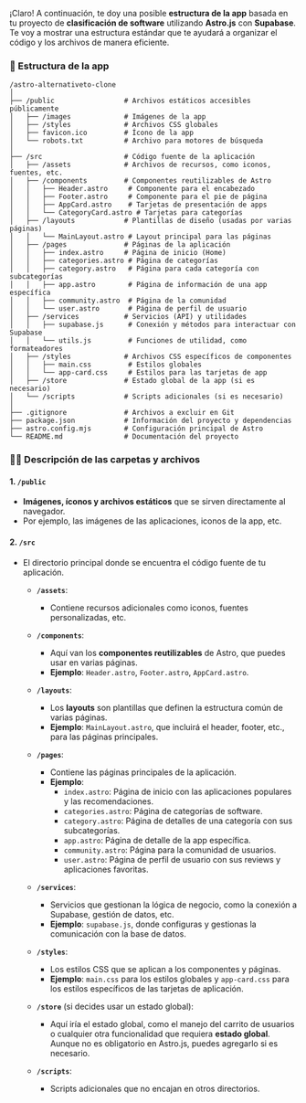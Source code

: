 ¡Claro! A continuación, te doy una posible **estructura de la app** basada en tu proyecto de **clasificación de software** utilizando **Astro.js** con **Supabase**. Te voy a mostrar una estructura estándar que te ayudará a organizar el código y los archivos de manera eficiente.

### 📂 Estructura de la app

```plaintext
/astro-alternativeto-clone
│
├── /public                 # Archivos estáticos accesibles públicamente
│   ├── /images             # Imágenes de la app
│   ├── /styles             # Archivos CSS globales
│   ├── favicon.ico         # Ícono de la app
│   └── robots.txt          # Archivo para motores de búsqueda
│
├── /src                    # Código fuente de la aplicación
│   ├── /assets             # Archivos de recursos, como iconos, fuentes, etc.
│   ├── /components         # Componentes reutilizables de Astro
│   │   ├── Header.astro     # Componente para el encabezado
│   │   ├── Footer.astro     # Componente para el pie de página
│   │   ├── AppCard.astro    # Tarjetas de presentación de apps
│   │   └── CategoryCard.astro # Tarjetas para categorías
│   ├── /layouts            # Plantillas de diseño (usadas por varias páginas)
│   │   └── MainLayout.astro # Layout principal para las páginas
│   ├── /pages              # Páginas de la aplicación
│   │   ├── index.astro     # Página de inicio (Home)
│   │   ├── categories.astro # Página de categorías
│   │   ├── category.astro   # Página para cada categoría con subcategorías
│   │   ├── app.astro        # Página de información de una app específica
│   │   ├── community.astro  # Página de la comunidad
│   │   └── user.astro       # Página de perfil de usuario
│   ├── /services           # Servicios (API) y utilidades
│   │   ├── supabase.js      # Conexión y métodos para interactuar con Supabase
│   │   └── utils.js         # Funciones de utilidad, como formateadores
│   ├── /styles             # Archivos CSS específicos de componentes
│   │   ├── main.css         # Estilos globales
│   │   └── app-card.css     # Estilos para las tarjetas de app
│   ├── /store              # Estado global de la app (si es necesario)
│   └── /scripts            # Scripts adicionales (si es necesario)
│
├── .gitignore              # Archivos a excluir en Git
├── package.json            # Información del proyecto y dependencias
├── astro.config.mjs        # Configuración principal de Astro
└── README.md               # Documentación del proyecto
```

### 🧑‍💻 Descripción de las carpetas y archivos

#### 1. **`/public`**

- **Imágenes, íconos y archivos estáticos** que se sirven directamente al navegador.
- Por ejemplo, las imágenes de las aplicaciones, iconos de la app, etc.

#### 2. **`/src`**

- El directorio principal donde se encuentra el código fuente de tu aplicación.

  - **`/assets`**:
    - Contiene recursos adicionales como iconos, fuentes personalizadas, etc.

  - **`/components`**:
    - Aquí van los **componentes reutilizables** de Astro, que puedes usar en varias páginas.
    - **Ejemplo**: `Header.astro`, `Footer.astro`, `AppCard.astro`.

  - **`/layouts`**:
    - Los **layouts** son plantillas que definen la estructura común de varias páginas.
    - **Ejemplo**: `MainLayout.astro`, que incluirá el header, footer, etc., para las páginas principales.

  - **`/pages`**:
    - Contiene las páginas principales de la aplicación.
    - **Ejemplo**:
      - `index.astro`: Página de inicio con las aplicaciones populares y las recomendaciones.
      - `categories.astro`: Página de categorías de software.
      - `category.astro`: Página de detalles de una categoría con sus subcategorías.
      - `app.astro`: Página de detalle de la app específica.
      - `community.astro`: Página para la comunidad de usuarios.
      - `user.astro`: Página de perfil de usuario con sus reviews y aplicaciones favoritas.

  - **`/services`**:
    - Servicios que gestionan la lógica de negocio, como la conexión a Supabase, gestión de datos, etc.
    - **Ejemplo**: `supabase.js`, donde configuras y gestionas la comunicación con la base de datos.

  - **`/styles`**:
    - Los estilos CSS que se aplican a los componentes y páginas.
    - **Ejemplo**: `main.css` para los estilos globales y `app-card.css` para los estilos específicos de las tarjetas de aplicación.

  - **`/store`** (si decides usar un estado global):
    - Aquí iría el estado global, como el manejo del carrito de usuarios o cualquier otra funcionalidad que requiera **estado global**. Aunque no es obligatorio en Astro.js, puedes agregarlo si es necesario.

  - **`/scripts`**:
    - Scripts adicionales que no encajan en otros directorios.
